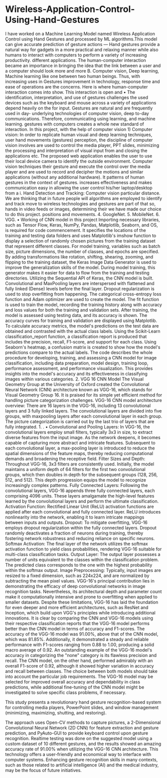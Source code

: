 # Wireless-Application-Control-Using-Hand-Gestures

I have worked on a Machine Learning Model named Wireless Application Control using Hand Gestures and processed by ML algorithms.This model can give accurate prediction of gesture actions — Hand gestures provide a natural way for gadgets in a more practical and relaxing manner while also humans to interact with computers to perform a variety of increasing productivity. different applications. The human-computer interaction became an importance in bringing the idea that the link between a user and a computer should look more and more B. Computer vision, Deep learning, Machine learning like one between two human beings. Thus, with increasing uses in Gestures improvement in technology, response time and ease of operations are the concerns. Here is where human-computer interaction comes into show. This interaction is open and • The identification, interpretation, and use of gestures challenges the used devices such as the keyboard and mouse across a variety of applications depend heavily on the for input. Gestures are natural and are frequently used in day- underlying technologies of computer vision, deep to-day communications. Therefore, communicating using learning, and machine learning. gestures with computers creates a whole new standard of interaction. In this project, with the help of computer vision 1) Computer vision: In order to replicate human visual and deep learning techniques, user hand movements (gestures) perception, the discipline of computer vision involves are used to control the media player, PPT slides, minimizing the processing and interpretation of visual input from and closing the applications etc. The proposed web application enables the user to use their local device camera to identify the outside environment. Computer vision techniques their gesture and execute the control over the media player and are used to record and decipher the motions and similar applications (without any additional hardware). It patterns of human gestures in the context of gestures. increases effectiveness and makes communication easy in allowing the user control his/her laptop/desktop from a i. Hand Detection and Tracking: Computer vision particular distance. We are thinking that in future people will algorithms are employed to identify and track move to wireless technologies and gestures are part of that so, hands in video feeds or images, determining their we have made our choice to do this project. positions and movements. 4. GoogleNet. 5. MobileNet. 6. VGG. • Working of CNN model in this project Importing necessary libraries, such as Tensor Flow, Keras, NumPy, Pandas, Matplotlib, Seaborn, and OS, is required for code commencement. It specifies the locations of the training and testing data folders and uses Matplotlib's imshow function to display a selection of randomly chosen pictures from the training dataset that represent different classes. For model training, variables such as batch size, picture dimensions, the number of classes, and epochs are specified. By adding transformations like rotation, shifting, shearing, zooming, and flipping to the training dataset, the Keras Image Data Generator is used to improve the generalization skills of the model. During model training, this generator makes it easier for data to flow from the training and testing directories. Utilizing the Sequential API of Keras, the CNN model is built. Convolutional and MaxPooling layers are interspersed with flattened and fully linked (Dense) levels before the final layer. Dropout regularization is used to stop overfitting from happening. The categorical cross-entropy loss function and Adam optimizer are used to create the model. The fit function is used to train the model, recording the training history along with accuracy and loss values for both the training and validation sets. After training, the model is assessed using testing data, and its accuracy is shown. The accuracy curves for training and validation are displayed using Matplotlib. To calculate accuracy metrics, the model's predictions on the test data are obtained and contrasted with the actual class labels. Using the Scikit-Learn classification_report function, a classification report is produced that includes the precision, recall, F1-score, and support for each class. Using Seaborn's heatmap, a confusion matrix is created to show how the model's predictions compare to the actual labels. The code describes the whole procedure for developing, training, and assessing a CNN model for image classification, including data preparation, model design, training loop, performance assessment, and performance visualization. This provides insights into the model's accuracy and its effectiveness in classifying images within various categories. 2. VGG 16 CNN Model The Visual Geometry Group at the University of Oxford created the Convolutional Neural Network (CNN) architecture known as VGG-16, which stands for Visual Geometry Group 16. It is praised for its simple yet efficient method for handling picture categorization challenges. VGG-16 CNN model architecture overview: There are 16 layers in the VGG-16, including 13 convolutional layers and 3 fully linked layers. The convolutional layers are divided into five groups, with maxpooling layers after each convolutional layer in each group. The picture categorization is carried out by the last trio of layers that are fully integrated. 1. . • Convolutional and Pooling Layers: In VGG-16, the convolutional layers employ small filters, typically 3x3 in size, to extract diverse features from the input image. As the network deepens, it becomes capable of capturing more abstract and intricate features. Subsequent to each convolutional layer, a max-pooling layer is introduced to reduce the spatial dimensions of the feature maps, thereby reducing computational demands and broadening the receptive field. Filter Sizes and Depth: Throughout VGG-16, 3x3 filters are consistently used. Initially, the model maintains a uniform depth of 64 filters for the first two convolutional groups, which then doubles in depth for the subsequent groups (128, 256, 512, and 512). This depth progression equips the model to recognize increasingly complex patterns. Fully Connected Layers: Following the convolutional layers, VGG-16 appends three fully connected layers, each comprising 4096 units. These layers amalgamate the high-level features learned by the convolutional layers and perform the ultimate classification. Activation Function: Rectified Linear Unit (ReLU) activation functions are applied after each convolutional and fully connected layer. ReLU introduces nonlinearity into the network, enabling it to learn intricate mappings between inputs and outputs. Dropout: To mitigate overfitting, VGG-16 employs dropout regularization within the fully connected layers. Dropout randomly deactivates a fraction of neurons during training, thereby fostering network robustness and reducing reliance on specific neurons. Softmax Activation: The final layer of the network utilizes the softmax activation function to yield class probabilities, rendering VGG-16 suitable for multi-class classification tasks. Output Layer: The output layer possesses a number of units equivalent to the classes within the classification problem. The predicted class corresponds to the one with the highest probability within the softmax output. Image Preprocessing: Typically, input images are resized to a fixed dimension, such as 224x224, and are normalized by subtracting the mean pixel values. VGG-16's principal contribution lies in demonstrating the efficacy of deep convolutional networks in image recognition tasks. Nevertheless, its architectural depth and parameter count make it computationally intensive and prone to overfitting when applied to smaller datasets. Despite these limitations, VGG-16 has laid the foundation for even deeper and more efficient architectures, such as ResNet and Inception, which build upon VGG's principles while introducing additional innovations. It is clear by comparing the CNN and VGG-16 models using their respective classification reports that the VGG-16 model performs better than the CNN model in terms of accuracy and F1-scores. The accuracy of the VGG-16 model was 91.00%, above that of the CNN model, which was 81.85%. Additionally, it demonstrated a steady and reliable performance with F1-scores ranging from 0.88 to 1.00, producing a solid macro average of 0.92. An outstanding example of the VGG-16 model's accuracy in categorizing the "none" category is its flawless precision and recall. The CNN model, on the other hand, performed admirably with an overall F1-score of 0.92, although it showed higher variation in accuracy and recall between classes. The choice between both models should take into account the particular job requirements. The VGG-16 model may be selected for improved overall accuracy and dependability in class predictions, while additional fine-tuning of the CNN model might be investigated to solve specific class problems, if necessary.

This study presents a revolutionary hand gesture recognition-based system for controlling media players, PowerPoint slides, and window management (minimizing, maximizing, shutting, and restoring).

The approach uses Open-CV methods to capture pictures, a 2-Dimensional Convolutional Neural Network (2D CNN) for feature extraction and gesture prediction, and PyAuto-GUI to provide keyboard control upon gesture recognition. Realtime testing was done on the suggested model using a custom dataset of 10 different gestures, and the results showed an amazing accuracy rate of 91.00% when utilizing the VGG-16 CNN architecture. This technology offers a user-friendly and economical way to interface with computer systems. Enhancing gesture recognition skills in many contexts, such as those related to artificial intelligence (AI) and the medical industry, may be the focus of future initiatives.
